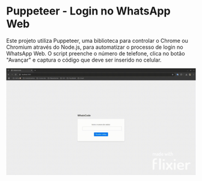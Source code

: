 # Puppeteer - Login no WhatsApp Web

Este projeto utiliza Puppeteer, uma biblioteca para controlar o Chrome ou Chromium através do Node.js, para automatizar o processo de login no WhatsApp Web. O script preenche o número de telefone, clica no botão "Avançar" e captura o código que deve ser inserido no celular.


<div style="display: flex; flex-wrap: wrap; gap: 10px;">
    <img src="/assets/ia.gif" alt="Menu" width="900">
</div>